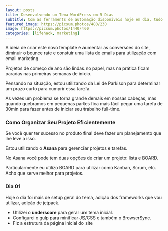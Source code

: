 ```yaml
---
layout: posts
title: Desenvolvendo um Tema WordPress em 5 Dias
subtitle: Com as ferraments de automação disponíveis hoje em dia, tudo fica mais fácil.
featured_image: https://picsum.photos/480/230
image: https://picsum.photos/1440/460
categories: [lifehack, marketing]
---
```


A ideia de criar este novo template é aumentar as conversões do site, diminuir o bounce rate e constuir uma lista de emails para utilização com email marketing.

Projetos de começo de ano são lindas no papel, mas na prática ficam paradas nas primeiras semanas de início.

Pensando na situação, estou utilizando da Lei de Parkison para determinar um prazo curto para cumprir essa tarefa.

As vezes um problema se torna grande demais em nossas cabeças, mas quando quebramos em pequenas partes fica mais fácil pegar uma tarefa de 30min para fazer antes de iniciar seu trabalho full-time.

### Como Organizar Seu Projeto Eficientemente

Se você quer ter sucesso no produto final deve fazer um planejamento que lhe leve a isso.

Estou utilizando o **Asana** para gerenciar projetos e tarefas. 

No Asana você pode tem duas opções de criar um projeto: lista e BOARD.

Particularmente eu utilizo BOARD para utilizar como Kanban, Scrum, etc. Acho que serve melhor para projetos.

### Dia 01

Hoje o dia foi mais de setup geral do tema, adição dos frameworks que vou utilizar, adição de jetpack.

- Utilizei o **underscore** para gerar um tema inicial. 
- Configurei o gulp para minificar JS/CSS e também o BrowserSync.
- Fiz a estrutura da página inicial do site



